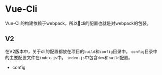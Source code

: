 # Vue-Cli

Vue-Cli的构建依赖于webpack，所以cli的配置也就是对webpack的包装。

## V2

在V2版本中，关于cli的配置都放在项目的`build`和`config`目录中。
`config`目录中的主要配置文件在`index.js`中。
`index.js`中包含`dev`和`build`配置。


* config